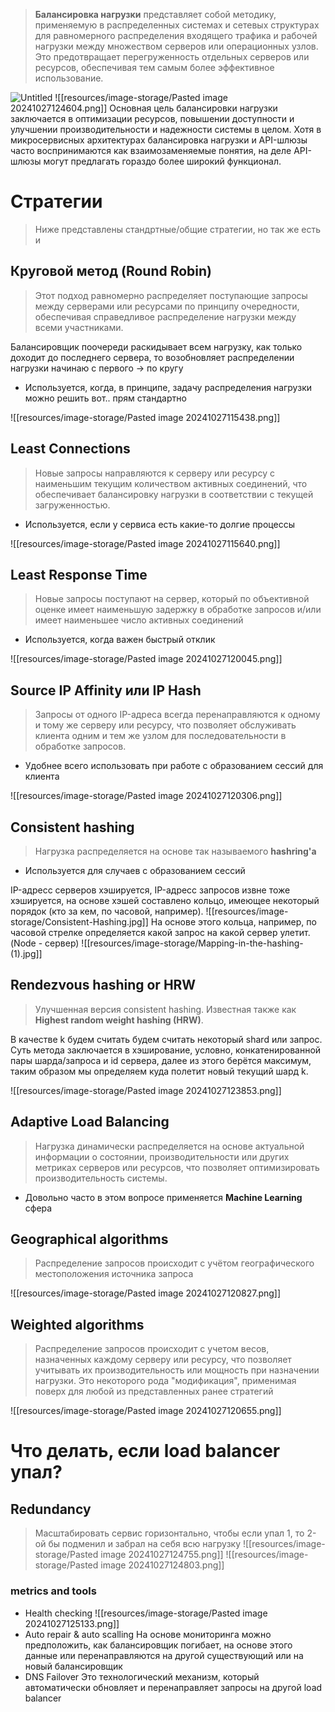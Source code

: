 > **Балансировка нагрузки** представляет собой методику, применяемую в распределенных системах и сетевых структурах для равномерного распределения входящего трафика и рабочей нагрузки между множеством серверов или операционных узлов. Это предотвращает перегруженность отдельных серверов или ресурсов, обеспечивая тем самым более эффективное использование.

![Untitled](resources/image-storage/Untitled%205.png)
![[resources/image-storage/Pasted image 20241027124604.png]]
Основная цель балансировки нагрузки заключается в оптимизации ресурсов, повышении доступности и улучшении производительности и надежности системы в целом.
Хотя в микросервисных архитектурах балансировка нагрузки и API-шлюзы часто воспринимаются как взаимозаменяемые понятия, на деле API-шлюзы могут предлагать гораздо более широкий функционал.
# Стратегии

>Ниже представлены стандртные/общие стратегии, но так же есть и 

## Круговой метод (Round Robin)
> Этот подход равномерно распределяет поступающие запросы между серверами или ресурсами по принципу очередности, обеспечивая справедливое распределение нагрузки между всеми участниками.

Балансировщик поочереди раскидывает всем нагрузку, как только доходит до последнего сервера, то возобновляет распределении нагрузки начинаю с первого -> по кругу

* Используется, когда, в принципе, задачу распределения нагрузки можно решить вот.. прям стандартно

![[resources/image-storage/Pasted image 20241027115438.png]]
## Least Connections
> Новые запросы направляются к серверу или ресурсу с наименьшим текущим количеством активных соединений, что обеспечивает балансировку нагрузки в соответствии с текущей загруженностью.

* Используется, если у сервиса есть какие-то долгие процессы

![[resources/image-storage/Pasted image 20241027115640.png]]

## Least Response Time
> Новые запросы поступают на сервер, который по объективной оценке имеет наименьшую задержку в обработке запросов и/или имеет наименьшее число активных соединений

* Используется, когда важен быстрый отклик

![[resources/image-storage/Pasted image 20241027120045.png]]
## Source IP Affinity или IP Hash
> Запросы от одного IP-адреса всегда перенаправляются к одному и тому же серверу или ресурсу, что позволяет обслуживать клиента одним и тем же узлом для последовательности в обработке запросов.

* Удобнее всего использовать при работе с образованием сессий для клиента

![[resources/image-storage/Pasted image 20241027120306.png]]

## Consistent hashing
> Нагрузка распределяется на основе так называемого **hashring'а**

* Используется для случаев с образованием сессий

IP-адресс серверов хэшируется, IP-адресс запросов извне тоже хэшируется, на основе хэшей составлено кольцо, имеющее некоторый порядок (кто за кем, по часовой, например). 
![[resources/image-storage/Consistent-Hashing.jpg]]
На основе этого кольца, например, по часовой стрелке определяется какой запрос на какой сервер улетит. (Node - сервер)
![[resources/image-storage/Mapping-in-the-hashing-(1).jpg]]

## Rendezvous hashing or HRW
> Улучшенная версия consistent hashing. Известная также как **Highest random weight hashing (HRW)**. 

В качестве k будем считать будем считать некоторый shard или запрос. Суть метода заключается в хэширование, условно, конкатенированной пары шарда/запроса и id сервера, далее из этого берётся максимум, таким образом мы определяем куда полетит новый текущий шард k.

![[resources/image-storage/Pasted image 20241027123853.png]]
## Adaptive Load Balancing
> Нагрузка динамически распределяется на основе актуальной информации о состоянии, производительности или других метриках серверов или ресурсов, что позволяет оптимизировать производительность системы.

* Довольно часто в этом вопросе применяется **Machine Learning** сфера

## Geographical algorithms
> Распределение запросов происходит с учётом географического местоположения источника запроса

![[resources/image-storage/Pasted image 20241027120827.png]]

## Weighted algorithms
> Распределение запросов происходит с учетом весов, назначенных каждому серверу или ресурсу, что позволяет учитывать их производительность или мощность при назначении нагрузки.
> Это некоторого рода "модификация", применимая поверх для любой из представленных ранее стратегий

![[resources/image-storage/Pasted image 20241027120655.png]]

# Что делать, если load balancer упал?
## Redundancy
> Масштабировать сервис горизонтально, чтобы если упал 1, то 2-ой бы подменил и забрал на себя всю нагрузку
![[resources/image-storage/Pasted image 20241027124755.png]]
![[resources/image-storage/Pasted image 20241027124803.png]]
### metrics and tools
* Health checking
![[resources/image-storage/Pasted image 20241027125133.png]]
* Auto repair & auto scalling
На основе мониторинга можно предположить, как балансировщик погибает, на основе этого данные или перенаправляются на другой существующий или на новый балансировщик
* DNS Failover
Это технологический механизм, который автоматически обновляет и перенаправляет запросы на другой load balancer